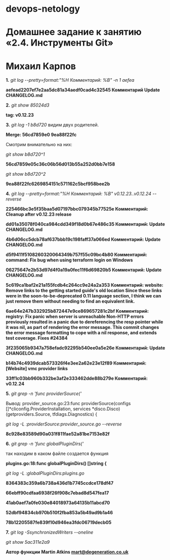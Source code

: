 # devops-netology

# Домашнее задание к занятию «2.4. Инструменты Git»
# Михаил Карпов


**1.** _git log --pretty=format:"%H Комментарий: %B" -n 1 aefea_

**aefead2207ef7e2aa5dc81a34aedf0cad4c32545 Комментарий Update CHANGELOG.md**

**2.** _git show 85024d3_

**tag: v0.12.23**

**3.** _git log -1 b8d720_ видим двух родителей.

**Merge: 56cd7859e0 9ea88f22fc**

Смотрим внимательно на них:

_git show b8d720^1_

**56cd7859e05c36c06b56d013b55a252d0bb7e158**

_git show b8d720^2_

**9ea88f22fc6269854151c571162c5bcf958bee2b**

**4.** _git log --pretty=format:"%H Комментарий: %B" v0.12.23..v0.12.24 --reverse_

**225466bc3e5f35baa5d07197bbc079345b77525e Комментарий: Cleanup after v0.12.23 release**

**dd01a35078f040ca984cdd349f18d0b67e486c35 Комментарий: Update CHANGELOG.md**

**4b6d06cc5dcb78af637bbb19c198faff37a066ed Комментарий: Update CHANGELOG.md**

**d5f9411f5108260320064349b757f55c09bc4b80 Комментарий: command: Fix bug when using terraform login on Windows**

**06275647e2b53d97d4f0a19a0fec11f6d69820b5 Комментарий: Update CHANGELOG.md**

**5c619ca1baf2e21a155fcdb4c264cc9e24a2a353 Комментарий: website: Remove links to the getting started guide's old location Since these links were in the soon-to-be-deprecated 0.11 language section, I think we can just remove them without needing to find an equivalent link.**

**6ae64e247b332925b872447e9ce869657281c2bf Комментарий: registry: Fix panic when server is unreachable Non-HTTP errors previously resulted in a panic due to dereferencing the
resp pointer while it was nil, as part of rendering the error message.
This commit changes the error message formatting to cope with a nil
response, and extends test coverage. Fixes #24384**

**3f235065b9347a758efadc92295b540ee0a5e26e Комментарий: Update CHANGELOG.md**

**b14b74c4939dcab573326f4e3ee2a62e23e12f89 Комментарий: [Website] vmc provider links**

**33ff1c03bb960b332be3af2e333462dde88b279e Комментарий: v0.12.24**

**5.** _git grep -n 'func providerSource('_

Вывод: provider_source.go:23:func providerSource(configs []*cliconfig.ProviderInstallation, services *disco.Disco) (getproviders.Source, tfdiags.Diagnostics) {

_git log -L :providerSource:provider_source.go --reverse_

**8c928e83589d90a031f811fae52a81be7153e82f**

**6.** _git grep -n 'func globalPluginDirs('_

так находим в каком файле создается функция

**plugins.go:18:func globalPluginDirs() []string {**

_git log -L :globalPluginDirs:plugins.go_

**8364383c359a6b738a436d1b7745ccdce178df47** 

**66ebff90cdfaa6938f26f908c7ebad8d547fea17**

**41ab0aef7a0fe030e84018973a64135b11abcd70**

**52dbf94834cb970b510f2fba853a5b49ad9b1a46**

**78b12205587fe839f10d946ea3fdc06719decb05**

**7.** _git log -SsynchronizedWriters --oneline_

_git show 5ac311e2a9_

**Автор функции Martin Atkins <mart@degeneration.co.uk>**